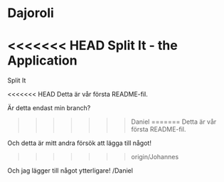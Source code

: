 Dajoroli
========

<<<<<<< HEAD
Split It - the Application
=======
Split It


<<<<<<< HEAD
Detta är vår första README-fil. 

Är detta endast min branch?
>>>>>>> Daniel
=======
Detta är vår första README-fil.

Och detta är mitt andra försök att lägga till något!
>>>>>>> origin/Johannes


Och jag lägger till något ytterligare! /Daniel